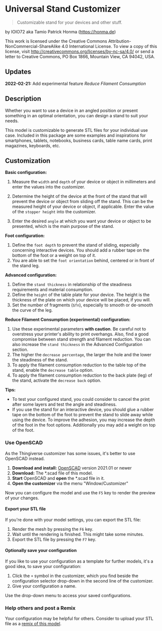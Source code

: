# Universal Stand Customizer

> Customizable stand for your devices and other stuff.

by IOIO72 aka Tamio Patrick Honma (https://honma.de)

This work is licensed under the Creative Commons Attribution-NonCommercial-ShareAlike 4.0 International License. To view a copy of this license, visit http://creativecommons.org/licenses/by-nc-sa/4.0/ or send a letter to Creative Commons, PO Box 1866, Mountain View, CA 94042, USA.

## Updates

**2022-02-21:** Add experimental feature *Reduce Filament Consumption*

## Description

Whether you want to use a device in an angled position or present something in an optimal orientation, you can design a stand to suit your needs.

This model is customizable to generate STL files for your individual use case. Included in this package are some examples and inspirations for smartphones, tablets, notebooks, business cards, table name cards, print magazines, keyboards, etc.

## Customization

**Basic configuration:**

1. Measure the `width` and `depth` of your device or object in millimeters and enter the values into the customizer.

2. Determine the height of the device at the front of the stand that will prevent the device or object from sliding off the stand. This can be the measured height of your device or object, if applicable. Enter the value of the `stopper height` into the customizer.

3. Enter the desired `angle` at which you want your device or object to be presented, which is the main purpose of the stand.

**Foot configuration:**

1. Define the `foot depth` to prevent the stand of sliding, especially concerning interactive devices. You should add a rubber tape on the bottom of the foot or a weight on top of it.
2. You are able to set the `foot orientation` behind, centered or in front of the stand leg.

**Advanced configuration:**

1. Define the `stand thickness` in relationship of the steadiness requirements and material consumption.
2. Define the `height` of the table plate for your device. The height is the thickness of the plate on which your device will be placed, if you will.
3. Set the number of fragments (`$fn`), especially to smooth or de-smooth the curve of the leg.

**Reduce Filament Consumption (experimental) configuration:**

1. Use these experimental parameters **with caution**. Be careful not to overstress your printer's ability to print overhangs. Also, find a good compromise between stand strength and filament reduction. You can also increase the `stand thickness` in the Advanced Configuration section.
2. The higher the `decrease percentage`, the larger the hole and the lower the steadiness of the stand.
3. To apply the filament consumption reduction to the table top of the stand, enable the `decrease table` option.
4. To apply the filament consumption reduction to the back plate (leg) of the stand, activate the `decrease back` option.

**Tips:**

* To test your configured stand, you could consider to cancel the print after some layers and test the angle and steadiness.
* If you use the stand for an interactive device, you should glue a rubber tape on the bottom of the foot to prevent the stand to slide away while using the device. To improve the adhesion, you may increase the depth of the foot in the foot options. Additionally you may add a weight on top of the foot.

### Use OpenSCAD

As the Thingiverse customizer has some issues, it's better to use OpenSCAD instead.

1. **Download and install:** [OpenSCAD](http://openscad.org/) version 2021.01 or newer
2. **Download:** The *.scad file of this model.
3. **Start** OpenSCAD and **open** the *.scad file in it.
4. **Open the customizer** via the menu "Window/Customizer"

Now you can configure the model and use the `F5` key to render the preview of your changes.

#### Export your STL file

If you're done with your model settings, you can export the STL file:

1. Render the mesh by pressing the `F6` key.
2. Wait until the rendering is finished. This might take some minutes.
3. Export the STL file by pressing the `F7` key.

#### Optionally save your configuration

If you like to use your configuration as a template for further models, it's a good idea, to save your configuration:

1. Click the `+` symbol in the customizer, which you find beside the configuration selector drop-down in the second line of the customizer.
2. Give your configuration a name.

Use the drop-down menu to access your saved configurations.

### Help others and post a Remix

Your configuration may be helpful for others. Consider to upload your STL file as a [remix of this model](https://www.thingiverse.com/thing:5245158/remix).

